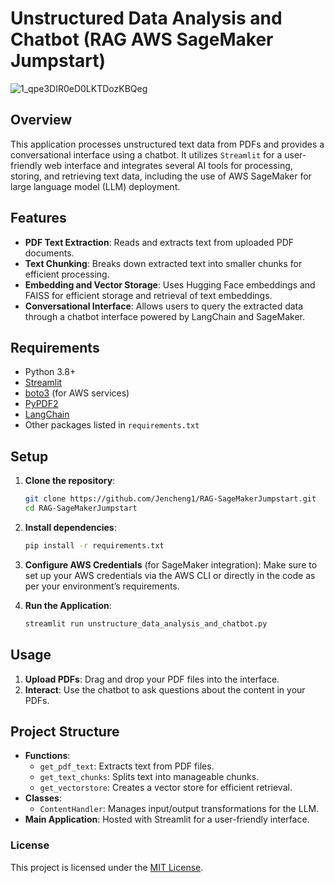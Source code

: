 

# Unstructured Data Analysis and Chatbot (RAG AWS SageMaker Jumpstart)

![1_qpe3DIR0eD0LKTDozKBQeg](https://github.com/user-attachments/assets/ebcbda13-4158-415c-a0df-99417211ea04)

## Overview
This application processes unstructured text data from PDFs and provides a conversational interface using a chatbot. It utilizes `Streamlit` for a user-friendly web interface and integrates several AI tools for processing, storing, and retrieving text data, including the use of AWS SageMaker for large language model (LLM) deployment.

## Features
- **PDF Text Extraction**: Reads and extracts text from uploaded PDF documents.
- **Text Chunking**: Breaks down extracted text into smaller chunks for efficient processing.
- **Embedding and Vector Storage**: Uses Hugging Face embeddings and FAISS for efficient storage and retrieval of text embeddings.
- **Conversational Interface**: Allows users to query the extracted data through a chatbot interface powered by LangChain and SageMaker.

## Requirements
- Python 3.8+
- [Streamlit](https://streamlit.io/)
- [boto3](https://boto3.amazonaws.com/v1/documentation/api/latest/index.html) (for AWS services)
- [PyPDF2](https://pypi.org/project/PyPDF2/)
- [LangChain](https://github.com/hwchase17/langchain)
- Other packages listed in `requirements.txt`

## Setup
1. **Clone the repository**:
    ```bash
    git clone https://github.com/Jencheng1/RAG-SageMakerJumpstart.git
    cd RAG-SageMakerJumpstart
    ```

2. **Install dependencies**:
    ```bash
    pip install -r requirements.txt
    ```

3. **Configure AWS Credentials** (for SageMaker integration):
    Make sure to set up your AWS credentials via the AWS CLI or directly in the code as per your environment’s requirements.

4. **Run the Application**:
    ```bash
    streamlit run unstructure_data_analysis_and_chatbot.py
    ```

## Usage
1. **Upload PDFs**: Drag and drop your PDF files into the interface.
2. **Interact**: Use the chatbot to ask questions about the content in your PDFs.

## Project Structure
- **Functions**:
  - `get_pdf_text`: Extracts text from PDF files.
  - `get_text_chunks`: Splits text into manageable chunks.
  - `get_vectorstore`: Creates a vector store for efficient retrieval.
- **Classes**:
  - `ContentHandler`: Manages input/output transformations for the LLM.
- **Main Application**: Hosted with Streamlit for a user-friendly interface.

### License
This project is licensed under the [MIT License](https://www.mit.edu/~amini/LICENSE.md).
